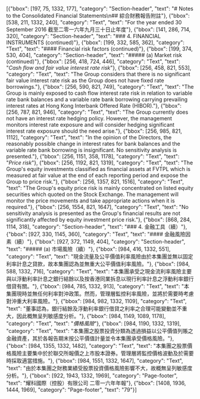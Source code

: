 [{"bbox": [197, 75, 1332, 177], "category": "Section-header", "text": "# Notes to the Consolidated Financial Statements\n## 綜合財務報告附註"}, {"bbox": [538, 211, 1332, 240], "category": "Text", "text": "For the year ended 30 September 2016 截至二零一六年九月三十日止年度"}, {"bbox": [141, 286, 714, 320], "category": "Section-header", "text": "### 4. FINANCIAL INSTRUMENTS (continued)"}, {"bbox": [199, 332, 585, 362], "category": "Text", "text": "#### Financial risk factors (continued)"}, {"bbox": [199, 374, 530, 404], "category": "Section-header", "text": "##### (a) Market risk (continued)"}, {"bbox": [256, 418, 724, 446], "category": "Text", "text": "*Cash flow and fair value interest rate risk*"}, {"bbox": [256, 458, 821, 553], "category": "Text", "text": "The Group considers that there is no significant fair value interest rate risk as the Group does not have fixed rate borrowings."}, {"bbox": [256, 590, 821, 749], "category": "Text", "text": "The Group is mainly exposed to cash flow interest rate risk in relation to variable rate bank balances and a variable rate bank borrowing carrying prevailing interest rates at Hong Kong Interbank Offered Rate (HIBOR)."}, {"bbox": [256, 787, 821, 946], "category": "Text", "text": "The Group currently does not have an interest rate hedging policy. However, the management monitors interest rate exposure and will consider hedging significant interest rate exposure should the need arise."}, {"bbox": [256, 985, 821, 1112], "category": "Text", "text": "In the opinion of the Directors, the reasonably possible change in interest rates for bank balances and the variable rate bank borrowing is insignificant. No sensitivity analysis is presented."}, {"bbox": [256, 1151, 358, 1178], "category": "Text", "text": "*Price risk*"}, {"bbox": [256, 1192, 821, 1319], "category": "Text", "text": "The Group's equity investments classified as financial assets at FVTPL which is measured at fair value at the end of each reporting period and expose the Group to price risk."}, {"bbox": [256, 1357, 821, 1516], "category": "Text", "text": "The Group's equity price risk is mainly concentrated on listed equity securities which quoted on the Stock Exchange. The management will monitor the price movements and take appropriate actions when it is required."}, {"bbox": [256, 1554, 821, 1647], "category": "Text", "text": "No sensitivity analysis is presented as the Group's financial results are not significantly affected by equity investment price risk."}, {"bbox": [868, 284, 1114, 318], "category": "Section-header", "text": "### 4. 金融工具（續）"}, {"bbox": [927, 330, 1145, 360], "category": "Text", "text": "#### 金融風險因素（續）"}, {"bbox": [927, 372, 1149, 404], "category": "Section-header", "text": "##### (a) 市場風險（續）"}, {"bbox": [984, 416, 1332, 551], "category": "Text", "text": "現金流量及公平價值利率風險由於本集團並無以固定利率計息之貸款，故本集團認為並無重大公平價值利率風險。"}, {"bbox": [984, 588, 1332, 716], "category": "Text", "text": "本集團承受之現金流利率風險主要與以浮動利率計息之銀行結餘以及按香港同業拆息以現行利率計息之浮動利率銀行借貸有關。"}, {"bbox": [984, 785, 1332, 913], "category": "Text", "text": "本集團現時並無任何利率對沖政策。然而，管理層監控利率風險，並將於需要時考慮對沖重大利率風險。"}, {"bbox": [984, 982, 1332, 1109], "category": "Text", "text": "董事認為，銀行結餘及浮動利率銀行借貸之利率之合理可能變動並不重大，因此概無呈列敏感度分析。"}, {"bbox": [984, 1149, 1089, 1178], "category": "Text", "text": "*價格風險*"}, {"bbox": [984, 1190, 1332, 1319], "category": "Text", "text": "本集團之股票投資分類為透過損益以公平價值列賬之金融資產，其於各報告期末按公平價值計量並令本集團承受價格風險。"}, {"bbox": [984, 1355, 1332, 1482], "category": "Text", "text": "本集團之股票價格風險主要集中於於聯交所報價之上市股本證券。管理層將監控價格波動及於需要時採取適當措施。"}, {"bbox": [984, 1551, 1332, 1647], "category": "Text", "text": "由於本集團之財務業績受股票投資價格風險影響不大，故概無呈列敏感度分析。"}, {"bbox": [922, 1943, 1332, 1969], "category": "Page-footer", "text": "耀科國際（控股）有限公司 二零一六年年報"}, {"bbox": [1408, 1936, 1444, 1969], "category": "Page-footer", "text": "79"}]